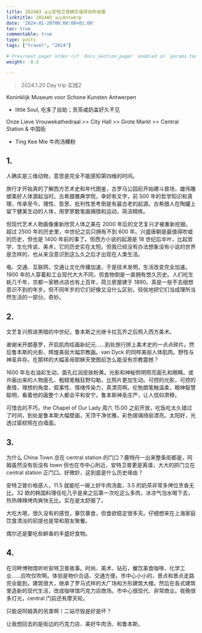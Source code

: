 ```yaml
---
title: 2024W3 🇧🇪安特卫普确实值得自吹自擂
linktitle: 2024W3 🇧🇪Antwerp
date: '2024-01-20T00:00:00+01:00'
toc: true
commentable: true
type: posts
tags: ["travel", "2024"]

# Prev/next pager order (if `docs_section_pager` enabled in `params.toml`)
weight: -8.3

---
```


> 2024.1.20 Day trip 实践2

Koninklijk Museum voor Schone Kunsten Antwerpen

* little Soul, 吃多了自助；贡茶咸奶盖好久不见

Onze Lieve Vrouwekathedraal >> City Hall >> Grote Markt >> Central Station & 中国街

* Ting Kee Mie 牛肉汤粿粉

## 1.

人确实是三维动物，意思是完全不能感知第四维的时间。

旅行才开始真的了解西方艺术史和年代图鉴，古罗马公园前开始建斗兽场，雄伟雕塑美好人体源起当时。古希腊雅典学院，幸好有文字，前 500 年的哲学知识和真理，传承至今。理性、哲思、批判性思考倒是有最古老的起源。古希腊人在陶罐上留下健美生动的人体，用寥寥数笔画捕猎和运动，简洁精练。

但现代艺术人物画像重新欣赏人体之美在 2000 年后的文艺复兴才被重新挖掘。超过 2500 年的历史里，中世纪之后只拥有不到 600 年。兴盛唐朝是最值得吹嘘的历史，但也是 1400 年前的事了。但西方小说的起源是 18 世纪后半叶，比起哲学、生化传说、美术，它的历史实在太短。但我已经没有办法想象没有小说的世界是怎样的，也从来没意识到这么久之后才出现在人类生活。

电、交通、互联网，交通让文化传播加速，于是技术发明，生活改变完全加速。1900 年的人穿着和工业现代大大不同，但食物倒是一直拥有悠久历史。人们吃生蚝几千年，京都一家糕点店也有上百年，荷兰房屋建于 1890。真是一些不去细想意识不到的年岁。但不同年岁的它们好像又没什么区别，轻佻地把它们当成理所当然生活的一部分。奇妙。

## 2. 

文艺复兴照进黑暗的中世纪，鲁本斯之光继卡拉瓦乔之后照入西方美术。

谢谢米开朗基罗，开启肌肉绘画新纪元……到处旅行拼上美术史的一点点碎片。然后鲁本斯的光影、辉煌美丽大幅宗教画。van Dyck 的同样美丽人体肌肉。野性与神圣并存。在那样的大幅圣母耶稣天使图前怎么能没有宗教震撼？

1600 年左右油彩生动，面孔红润皮肤粉黄。光影和神秘照明照亮面孔和眼睛。或许画出来的人物面孔、粗糙笔触狂野勾勒，比照片更加生动。可控的光影，可控的表情，理想的角度，叙事性、情绪传染力，真漂亮啊。伦勃朗笔触温柔，眼神智慧聪明，看着他的画整个人都会平和安宁。鲁本斯神圣庄严，让人信仰肃穆。

可惜去的不巧，the Chapel of Our Lady 周六 15.00 之前开放，吃饭吃太久错过了时间，到处是鲁本斯大幅壁画，天顶干净优雅，彩色玻璃绮丽漂亮。太阳好，光透过窗棂照在白墙面。

## 3.

为什么 China Town 总在 central station 的门口？鹿特丹一出来整条街都是，阿姆虽然没有街没有 town 但也在市中心附近，安特卫普更是离谱，大大的拱门立在 central station 正门口。好微妙，这到底是什么历史缘由？

安特卫普价格感人，11.5 就能吃一碗上好牛肉汤面，3.5 的奶茶非常多烤位烹香无比。32 欧的韩国料理任吃几乎是来之后第一次吃这么多肉，冰凉气泡水喝下去，热热辣辣烤肉爽快无比。实在是太舒服了。

大吃大喝，很久没有的感觉，暴饮暴食，但食欲稳定很多天。仔细想来在上海家庭饮食清淡的前提也是常和朋友聚餐。

偶尔还是要吃些鲜香的丰盛好食物。

## 4. 

在河畔博物馆听听安特卫普故事。时尚、美术、钻石，餐饮美食咖啡、化学工业……应吹仅吹啊。体验是物价合适、交通方便。市中心小小的，景点和景点走路完全能到。建筑很大，继承了罗马式样的大广场和方形建筑大楼。然后在各式建筑里造新的现代生活，改成咖啡馆巧克力店商场。市中心很现代、非常商业。夜晚很多灯光，central 门前还有摩天轮。

只能说阿姆真的另类啊！二站尽毁是好是坏？

让我想回去的是街边的巧克力店、美好牛肉汤、和鲁本斯。
